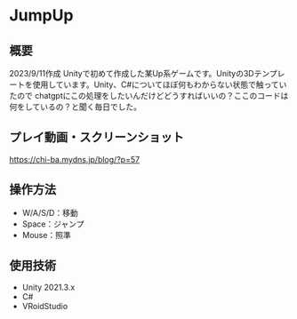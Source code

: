 # JumpUp

## 概要
2023/9/11作成
Unityで初めて作成した某Up系ゲームです。Unityの3Dテンプレートを使用しています。Unity、C#についてほぼ何もわからない状態で触っていたので
chatgptにこの処理をしたいんだけどどうすればいいの？ここのコードは何をしているの？と聞く毎日でした。

## プレイ動画・スクリーンショット
<https://chi-ba.mydns.jp/blog/?p=57>

## 操作方法
- W/A/S/D：移動
- Space：ジャンプ
- Mouse：照準

## 使用技術
- Unity 2021.3.x
- C#
- VRoidStudio
